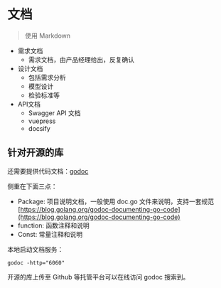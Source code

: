 # 文档

> 使用 Markdown

- 需求文档
    - 需求文档，由产品经理给出，反复确认
- 设计文档
    - 包括需求分析
    - 模型设计
    - 检验标准等
- API文档
    - Swagger API 文档
    - vuepress
    - docsify


## 针对开源的库

还需要提供代码文档：[godoc](https://godoc.org)

侧重在下面三点：
- Package: 项目说明文档，一般使用 doc.go 文件来说明，支持一套规范 [https://blog.golang.org/godoc-documenting-go-code](https://blog.golang.org/godoc-documenting-go-code)
- function: 函数注释和说明
- Const: 常量注释和说明

本地启动文档服务：

``` 
godoc -http="6060"
```

开源的库上传至 Github 等托管平台可以在线访问 godoc 搜索到。